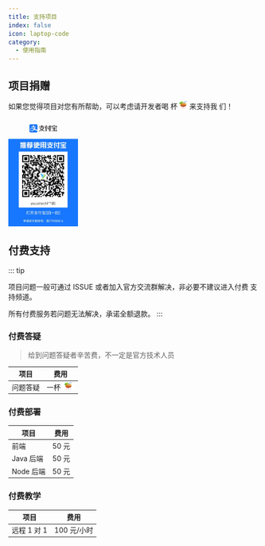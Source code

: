 ```yaml
---
title: 支持项目
index: false
icon: laptop-code
category:
  - 使用指南
---
```


## 项目捐赠

如果您觉得项目对您有所帮助，可以考虑请开发者喝
杯<img width="24" height="16" src="/assets/image/drink.png"/>来支持我
们！

<img width="140"  src="/assets/image/alipay.jpg">

## 付费支持

::: tip

项目问题一般可通过 ISSUE 或者加入官方交流群解决，非必要不建议进入付费
支持频道。

所有付费服务若问题无法解决，承诺全额退款。 
:::

### 付费答疑

> 给到问题答疑者辛苦费，不一定是官方技术人员

| 项目     | 费用                                                             |
| -------- | ---------------------------------------------------------------- |
| 问题答疑 | 一杯 <img width="24" height="16" src="/assets/image/drink.png"/> |

### 付费部署

| 项目      | 费用  |
| --------- | ----- |
| 前端      | 50 元 |
| Java 后端 | 50 元 |
| Node 后端 | 50 元 |

### 付费教学

| 项目        | 费用        |
| ----------- | ----------- |
| 远程 1 对 1 | 100 元/小时 |
